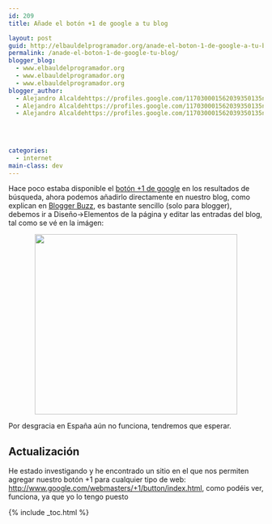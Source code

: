 ```yaml
---
id: 209
title: Añade el botón +1 de google a tu blog

layout: post
guid: http://elbauldelprogramador.org/anade-el-boton-1-de-google-a-tu-blog/
permalink: /anade-el-boton-1-de-google-tu-blog/
blogger_blog:
  - www.elbauldelprogramador.org
  - www.elbauldelprogramador.org
  - www.elbauldelprogramador.org
blogger_author:
  - Alejandro Alcaldehttps://profiles.google.com/117030001562039350135noreply@blogger.com
  - Alejandro Alcaldehttps://profiles.google.com/117030001562039350135noreply@blogger.com
  - Alejandro Alcaldehttps://profiles.google.com/117030001562039350135noreply@blogger.com

  
  
  
categories:
  - internet
main-class: dev
---
```

<div class="icoso">
</div>

Hace poco estaba disponible el [botón +1 de google][1] en los resultados de búsqueda, ahora podemos añadirlo directamente en nuestro blog, como explican en [Blogger Buzz][2], es bastante sencillo (solo para blogger), debemos ir a Diseño->Elementos de la página y editar las entradas del blog, tal como se vé en la imágen:

  
<!--ad-->

<div class="separator" style="clear: both; text-align: center;">
  <a href="https://2.bp.blogspot.com/-ZD5XWGYTb-Y/TeZyB5w_XEI/AAAAAAAAAdU/AC4o9KId85w/s400/ConfigureGadget.jpg" imageanchor="1" style="margin-left:1em; margin-right:1em"><img border="0" height="356" width="400" src="https://2.bp.blogspot.com/-ZD5XWGYTb-Y/TeZyB5w_XEI/AAAAAAAAAdU/AC4o9KId85w/s400/ConfigureGadget.jpg" /></a>
</div>

Por desgracia en España aún no funciona, tendremos que esperar.

## Actualización

He estado investigando y he encontrado un sitio en el que nos permiten agregar nuestro botón +1 para cualquier tipo de web: <http://www.google.com/webmasters/+1/button/index.html>, como podéis ver, funciona, ya que yo lo tengo puesto  




 [1]: https://elbauldelprogramador.com/boton-1-de-google-ya-disponible-en/
 [2]: http://buzz.blogger.com/2011/06/add-1-button-to-your-blog.html

{% include _toc.html %}
